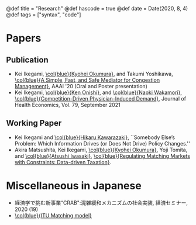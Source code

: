 @def title = "Research"
@def hascode = true
@def date = Date(2020, 8, 4)
@def tags = ["syntax", "code"]

# Papers

## Publication
- Kei Ikegami, [\col{blue}{Kyohei Okumura}](https://sites.google.com/view/kyoheiokumura/), and Takumi Yoshikawa, [\col{blue}{A Simple, Fast, and Safe Mediator for Congestion Management}](/assets/papers/CRAB_AAAI.pdf), AAAI '20 (Oral and Poster presentation)
- Kei Ikegami, [\col{blue}{Ken Onishi}](https://sites.google.com/site/kenonishiecon/), and [\col{blue}{Naoki Wakamori}](https://sites.google.com/site/nwakamori/home), [\col{blue}{Competition-Driven Physician-Induced Demand}](https://www.sciencedirect.com/science/article/pii/S0167629621000734?via%3Dihub), Journal of Health Economics, Vol. 79, September 2021

## Working Paper
- Kei Ikegami and [\col{blue}{Hikaru Kawarazaki}](https://sites.google.com/site/hikarukawara/home), ``Somebody Else’s Problem: Which Information Drives (or Does Not Drive) Policy Changes.''
- Akira Matsushita, Kei Ikegami, [\col{blue}{Kyohei Okumura}](https://sites.google.com/view/kyoheiokumura/), Yoji Tomita, and [\col{blue}{Atsushi Iwasaki}](https://sites.google.com/site/a2ciwasaki/), [\col{blue}{Regulating Matching Markets with Constraints: Data-driven Taxation}](https://arxiv.org/abs/2205.14387).


# Miscellaneous in Japanese
- 経済学で挑む新事業“CRAB":混雑緩和メカニズムの社会実装, 経済セミナー, 2020 (19)
- [\col{blue}{ITU Matching model}](/assets/papers/ITUMatching.pdf)
